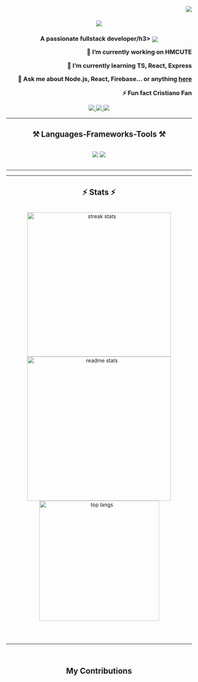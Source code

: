<img align="right" src="https://visitor-badge.laobi.icu/badge?page_id=salesp07.salesp07" />

<h1 align="center">
    <img src="https://readme-typing-svg.herokuapp.com/?font=Righteous&size=35&center=true&vCenter=true&width=500&height=70&duration=4000&lines=Hi+There!+👋;+I'm+Quoc
+Lap!;" />
</h1>

<h3 align="center">A passionate fullstack developer/h3>
<img align="center" src="https://www.google.com/url?sa=i&url=https%3A%2F%2Fgiphy.com%2Fexplore%2Fphp-development&psig=AOvVaw1eI1pVhu5GiGYOhhk0eY04&ust=1734729960001000&source=images&cd=vfe&opi=89978449&ved=0CBMQjRxqFwoTCNiS6-7itIoDFQAAAAAdAAAAABAJ" />

<br/>

<div align="right">
 
 🔭 I’m currently working on **HMCUTE**
 
 🌱 I’m currently learning **TS, React, Express**

💬 Ask me about **Node.js, React, Firebase... or anything [here](https://github.com/salesp07/salesp07/issues)**

⚡ Fun fact **Cristiano Fan**

 </div>
 
<div align="center"> 
  <a href="mailto:uchihaquoc04@gmail.com">
    <img src="https://img.shields.io/badge/Gmail-333333?style=for-the-badge&logo=gmail&logoColor=red" />
  </a>
  <a href="https://www.linkedin.com/in/lap-phan-1633822b4" target="_blank">
    <img src="https://img.shields.io/badge/LinkedIn-0077B5?style=for-the-badge&logo=linkedin&logoColor=white" target="_blank" />
  </a>
  <a href="" target="_blank">
     <img src="https://img.shields.io/badge/Portfolio-FF5722?style=for-the-badge&logo=todoist&logoColor=white" target="_blank" /> <!-- sqlite, safari, google-chrome are other good icon options -->
  </a>
</div>

 <hr/>
 
<h2 align="center">⚒️ Languages-Frameworks-Tools ⚒️</h2>
<br/>
<div align="center">
    <img src="https://skillicons.dev/icons?i=react,bootstrap,mui,html,css,vscode,github,figma,tailwind,git,r" />
    <img src="https://skillicons.dev/icons?i=nodejs,python,javascript,typescript,express,firebase,mongodb,c,java,nextjs,mysql,swift" /><br>
</div>

<br/>
<hr/>



<hr/>

<h2 align="center">⚡ Stats ⚡</h2>
<br>
<div align=center>
  <img width=390 src="https://github-readme-streak-stats-salesp07.vercel.app/?user=salesp07&count_private=true&theme=react&border_radius=10" alt="streak stats"/>
  <img width=390 src="https://github-readme-stats-salesp07.vercel.app/api?username=salesp07&count_private=true&show_icons=true&theme=react&rank_icon=github&border_radius=10" alt="readme stats" />
  <br/>
  <img width=325 align="center" src="https://github-readme-stats-salesp07.vercel.app/api/top-langs/?username=salesp07&hide=HTML&langs_count=8&layout=compact&theme=react&border_radius=10&size_weight=0.5&count_weight=0.5&exclude_repo=github-readme-stats" alt="top langs" />
</div>

<br/><br/>

<hr/>

<br/>

<div align="center">
  <h2> My Contributions </h2>
  
</div>

<br/>
